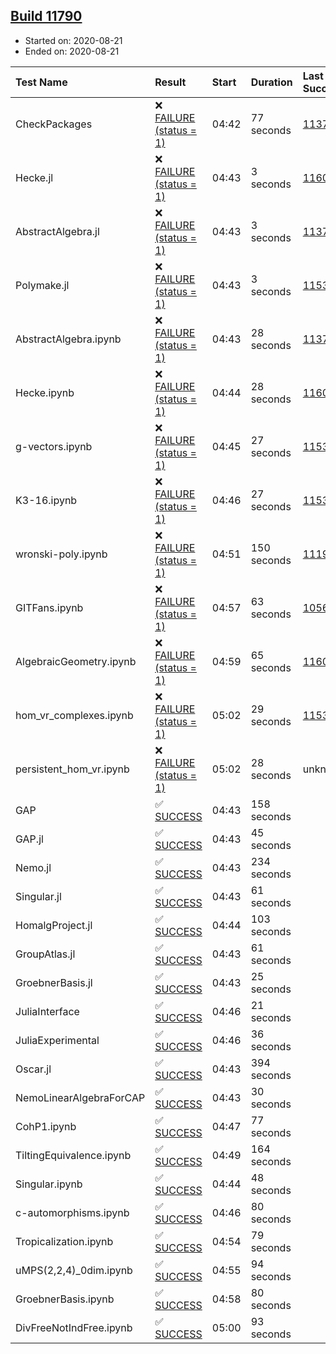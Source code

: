 ## [Build 11790](https://oscarci.mathematik.uni-kl.de/job/oscar/11790/)

* Started on: 2020-08-21
* Ended on: 2020-08-21

| Test Name    | Result | Start | Duration | Last Success | First Failure |
|:-------------|:-------|:------|:---------|:-------------|:--------------|
| CheckPackages | ❌ [FAILURE (status = 1)](https://oscarci.mathematik.uni-kl.de/job/oscar/11790/artifact/logs/build-11790/CheckPackages.log) | 04:42 | 77 seconds | [11376](https://oscarci.mathematik.uni-kl.de/job/oscar/11376/) | [11377](https://oscarci.mathematik.uni-kl.de/job/oscar/11377/) |
| Hecke.jl | ❌ [FAILURE (status = 1)](https://oscarci.mathematik.uni-kl.de/job/oscar/11790/artifact/logs/build-11790/Hecke.jl.log) | 04:43 | 3 seconds | [11602](https://oscarci.mathematik.uni-kl.de/job/oscar/11602/) | [11603](https://oscarci.mathematik.uni-kl.de/job/oscar/11603/) |
| AbstractAlgebra.jl | ❌ [FAILURE (status = 1)](https://oscarci.mathematik.uni-kl.de/job/oscar/11790/artifact/logs/build-11790/AbstractAlgebra.jl.log) | 04:43 | 3 seconds | [11376](https://oscarci.mathematik.uni-kl.de/job/oscar/11376/) | [11377](https://oscarci.mathematik.uni-kl.de/job/oscar/11377/) |
| Polymake.jl | ❌ [FAILURE (status = 1)](https://oscarci.mathematik.uni-kl.de/job/oscar/11790/artifact/logs/build-11790/Polymake.jl.log) | 04:43 | 3 seconds | [11532](https://oscarci.mathematik.uni-kl.de/job/oscar/11532/) | [11533](https://oscarci.mathematik.uni-kl.de/job/oscar/11533/) |
| AbstractAlgebra.ipynb | ❌ [FAILURE (status = 1)](https://oscarci.mathematik.uni-kl.de/job/oscar/11790/artifact/logs/build-11790/AbstractAlgebra.ipynb.log) | 04:43 | 28 seconds | [11376](https://oscarci.mathematik.uni-kl.de/job/oscar/11376/) | [11377](https://oscarci.mathematik.uni-kl.de/job/oscar/11377/) |
| Hecke.ipynb | ❌ [FAILURE (status = 1)](https://oscarci.mathematik.uni-kl.de/job/oscar/11790/artifact/logs/build-11790/Hecke.ipynb.log) | 04:44 | 28 seconds | [11602](https://oscarci.mathematik.uni-kl.de/job/oscar/11602/) | [11603](https://oscarci.mathematik.uni-kl.de/job/oscar/11603/) |
| g-vectors.ipynb | ❌ [FAILURE (status = 1)](https://oscarci.mathematik.uni-kl.de/job/oscar/11790/artifact/logs/build-11790/g-vectors.ipynb.log) | 04:45 | 27 seconds | [11532](https://oscarci.mathematik.uni-kl.de/job/oscar/11532/) | [11533](https://oscarci.mathematik.uni-kl.de/job/oscar/11533/) |
| K3-16.ipynb | ❌ [FAILURE (status = 1)](https://oscarci.mathematik.uni-kl.de/job/oscar/11790/artifact/logs/build-11790/K3-16.ipynb.log) | 04:46 | 27 seconds | [11532](https://oscarci.mathematik.uni-kl.de/job/oscar/11532/) | [11533](https://oscarci.mathematik.uni-kl.de/job/oscar/11533/) |
| wronski-poly.ipynb | ❌ [FAILURE (status = 1)](https://oscarci.mathematik.uni-kl.de/job/oscar/11790/artifact/logs/build-11790/wronski-poly.ipynb.log) | 04:51 | 150 seconds | [11192](https://oscarci.mathematik.uni-kl.de/job/oscar/11192/) | [11193](https://oscarci.mathematik.uni-kl.de/job/oscar/11193/) |
| GITFans.ipynb | ❌ [FAILURE (status = 1)](https://oscarci.mathematik.uni-kl.de/job/oscar/11790/artifact/logs/build-11790/GITFans.ipynb.log) | 04:57 | 63 seconds | [10566](https://oscarci.mathematik.uni-kl.de/job/oscar/10566/) | [10567](https://oscarci.mathematik.uni-kl.de/job/oscar/10567/) |
| AlgebraicGeometry.ipynb | ❌ [FAILURE (status = 1)](https://oscarci.mathematik.uni-kl.de/job/oscar/11790/artifact/logs/build-11790/AlgebraicGeometry.ipynb.log) | 04:59 | 65 seconds | [11602](https://oscarci.mathematik.uni-kl.de/job/oscar/11602/) | [11603](https://oscarci.mathematik.uni-kl.de/job/oscar/11603/) |
| hom_vr_complexes.ipynb | ❌ [FAILURE (status = 1)](https://oscarci.mathematik.uni-kl.de/job/oscar/11790/artifact/logs/build-11790/hom_vr_complexes.ipynb.log) | 05:02 | 29 seconds | [11532](https://oscarci.mathematik.uni-kl.de/job/oscar/11532/) | [11533](https://oscarci.mathematik.uni-kl.de/job/oscar/11533/) |
| persistent_hom_vr.ipynb | ❌ [FAILURE (status = 1)](https://oscarci.mathematik.uni-kl.de/job/oscar/11790/artifact/logs/build-11790/persistent_hom_vr.ipynb.log) | 05:02 | 28 seconds | unknown | unknown |
| GAP | ✅ [SUCCESS](https://oscarci.mathematik.uni-kl.de/job/oscar/11790/artifact/logs/build-11790/GAP.log) | 04:43 | 158 seconds |  |  |
| GAP.jl | ✅ [SUCCESS](https://oscarci.mathematik.uni-kl.de/job/oscar/11790/artifact/logs/build-11790/GAP.jl.log) | 04:43 | 45 seconds |  |  |
| Nemo.jl | ✅ [SUCCESS](https://oscarci.mathematik.uni-kl.de/job/oscar/11790/artifact/logs/build-11790/Nemo.jl.log) | 04:43 | 234 seconds |  |  |
| Singular.jl | ✅ [SUCCESS](https://oscarci.mathematik.uni-kl.de/job/oscar/11790/artifact/logs/build-11790/Singular.jl.log) | 04:43 | 61 seconds |  |  |
| HomalgProject.jl | ✅ [SUCCESS](https://oscarci.mathematik.uni-kl.de/job/oscar/11790/artifact/logs/build-11790/HomalgProject.jl.log) | 04:44 | 103 seconds |  |  |
| GroupAtlas.jl | ✅ [SUCCESS](https://oscarci.mathematik.uni-kl.de/job/oscar/11790/artifact/logs/build-11790/GroupAtlas.jl.log) | 04:43 | 61 seconds |  |  |
| GroebnerBasis.jl | ✅ [SUCCESS](https://oscarci.mathematik.uni-kl.de/job/oscar/11790/artifact/logs/build-11790/GroebnerBasis.jl.log) | 04:43 | 25 seconds |  |  |
| JuliaInterface | ✅ [SUCCESS](https://oscarci.mathematik.uni-kl.de/job/oscar/11790/artifact/logs/build-11790/JuliaInterface.log) | 04:46 | 21 seconds |  |  |
| JuliaExperimental | ✅ [SUCCESS](https://oscarci.mathematik.uni-kl.de/job/oscar/11790/artifact/logs/build-11790/JuliaExperimental.log) | 04:46 | 36 seconds |  |  |
| Oscar.jl | ✅ [SUCCESS](https://oscarci.mathematik.uni-kl.de/job/oscar/11790/artifact/logs/build-11790/Oscar.jl.log) | 04:43 | 394 seconds |  |  |
| NemoLinearAlgebraForCAP | ✅ [SUCCESS](https://oscarci.mathematik.uni-kl.de/job/oscar/11790/artifact/logs/build-11790/NemoLinearAlgebraForCAP.log) | 04:43 | 30 seconds |  |  |
| CohP1.ipynb | ✅ [SUCCESS](https://oscarci.mathematik.uni-kl.de/job/oscar/11790/artifact/logs/build-11790/CohP1.ipynb.log) | 04:47 | 77 seconds |  |  |
| TiltingEquivalence.ipynb | ✅ [SUCCESS](https://oscarci.mathematik.uni-kl.de/job/oscar/11790/artifact/logs/build-11790/TiltingEquivalence.ipynb.log) | 04:49 | 164 seconds |  |  |
| Singular.ipynb | ✅ [SUCCESS](https://oscarci.mathematik.uni-kl.de/job/oscar/11790/artifact/logs/build-11790/Singular.ipynb.log) | 04:44 | 48 seconds |  |  |
| c-automorphisms.ipynb | ✅ [SUCCESS](https://oscarci.mathematik.uni-kl.de/job/oscar/11790/artifact/logs/build-11790/c-automorphisms.ipynb.log) | 04:46 | 80 seconds |  |  |
| Tropicalization.ipynb | ✅ [SUCCESS](https://oscarci.mathematik.uni-kl.de/job/oscar/11790/artifact/logs/build-11790/Tropicalization.ipynb.log) | 04:54 | 79 seconds |  |  |
| uMPS(2,2,4)_0dim.ipynb | ✅ [SUCCESS](https://oscarci.mathematik.uni-kl.de/job/oscar/11790/artifact/logs/build-11790/uMPS-2-2-4-_0dim.ipynb.log) | 04:55 | 94 seconds |  |  |
| GroebnerBasis.ipynb | ✅ [SUCCESS](https://oscarci.mathematik.uni-kl.de/job/oscar/11790/artifact/logs/build-11790/GroebnerBasis.ipynb.log) | 04:58 | 80 seconds |  |  |
| DivFreeNotIndFree.ipynb | ✅ [SUCCESS](https://oscarci.mathematik.uni-kl.de/job/oscar/11790/artifact/logs/build-11790/DivFreeNotIndFree.ipynb.log) | 05:00 | 93 seconds |  |  |

